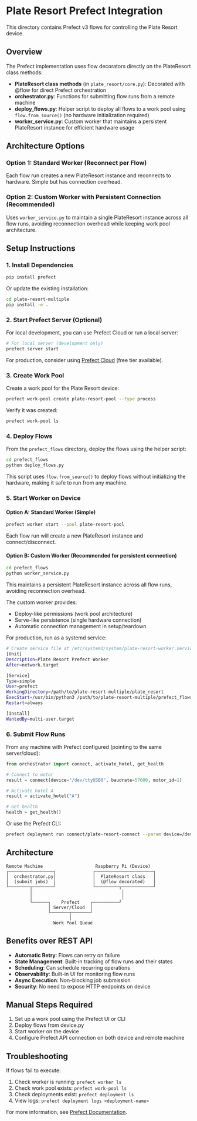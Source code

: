 # Plate Resort Prefect Integration

This directory contains Prefect v3 flows for controlling the Plate Resort device.

## Overview

The Prefect implementation uses flow decorators directly on the PlateResort class methods:

- **PlateResort class methods** (in `plate_resort/core.py`): Decorated with @flow for direct Prefect orchestration
- **orchestrator.py**: Functions for submitting flow runs from a remote machine
- **deploy_flows.py**: Helper script to deploy all flows to a work pool using `flow.from_source()` (no hardware initialization required)
- **worker_service.py**: Custom worker that maintains a persistent PlateResort instance for efficient hardware usage

## Architecture Options

### Option 1: Standard Worker (Reconnect per Flow)
Each flow run creates a new PlateResort instance and reconnects to hardware. Simple but has connection overhead.

### Option 2: Custom Worker with Persistent Connection (Recommended)
Uses `worker_service.py` to maintain a single PlateResort instance across all flow runs, avoiding reconnection overhead while keeping work pool architecture.

## Setup Instructions

### 1. Install Dependencies

```bash
pip install prefect
```

Or update the existing installation:

```bash
cd plate-resort-multiple
pip install -e .
```

### 2. Start Prefect Server (Optional)

For local development, you can use Prefect Cloud or run a local server:

```bash
# For local server (development only)
prefect server start
```

For production, consider using [Prefect Cloud](https://www.prefect.io/cloud) (free tier available).

### 3. Create Work Pool

Create a work pool for the Plate Resort device:

```bash
prefect work-pool create plate-resort-pool --type process
```

Verify it was created:

```bash
prefect work-pool ls
```

### 4. Deploy Flows

From the `prefect_flows` directory, deploy the flows using the helper script:

```bash
cd prefect_flows
python deploy_flows.py
```

This script uses `flow.from_source()` to deploy flows without initializing the hardware, making it safe to run from any machine.

### 5. Start Worker on Device

#### Option A: Standard Worker (Simple)
```bash
prefect worker start --pool plate-resort-pool
```
Each flow run will create a new PlateResort instance and connect/disconnect.

#### Option B: Custom Worker (Recommended for persistent connection)
```bash
cd prefect_flows
python worker_service.py
```
This maintains a persistent PlateResort instance across all flow runs, avoiding reconnection overhead.

The custom worker provides:
- Deploy-like permissions (work pool architecture)
- Serve-like persistence (single hardware connection)
- Automatic connection management in setup/teardown

For production, run as a systemd service:
```bash
# Create service file at /etc/systemd/system/plate-resort-worker.service
[Unit]
Description=Plate Resort Prefect Worker
After=network.target

[Service]
Type=simple
User=prefect
WorkingDirectory=/path/to/plate-resort-multiple/plate_resort
ExecStart=/usr/bin/python3 /path/to/plate-resort-multiple/prefect_flows/worker_service.py
Restart=always

[Install]
WantedBy=multi-user.target
```

### 6. Submit Flow Runs

From any machine with Prefect configured (pointing to the same server/cloud):

```python
from orchestrator import connect, activate_hotel, get_health

# Connect to motor
result = connect(device="/dev/ttyUSB0", baudrate=57600, motor_id=1)

# Activate hotel A
result = activate_hotel("A")

# Get health
health = get_health()
```

Or use the Prefect CLI:

```bash
prefect deployment run connect/plate-resort-connect --param device=/dev/ttyUSB0
```

## Architecture

```
Remote Machine                    Raspberry Pi (Device)
┌─────────────────┐              ┌──────────────────────┐
│  orchestrator.py│              │  PlateResort class   │
│  (submit jobs)  │              │  (@flow decorated)   │
└────────┬────────┘              └─────────┬────────────┘
         │                                  │
         │                                  │
         └──────┐    Prefect    ┌──────────┘
                │ Server/Cloud  │
                └───────┬───────┘
                        │
                  Work Pool Queue
```

## Benefits over REST API

- **Automatic Retry**: Flows can retry on failure
- **State Management**: Built-in tracking of flow runs and their states
- **Scheduling**: Can schedule recurring operations
- **Observability**: Built-in UI for monitoring flow runs
- **Async Execution**: Non-blocking job submission
- **Security**: No need to expose HTTP endpoints on device

## Manual Steps Required

1. Set up a work pool using the Prefect UI or CLI
2. Deploy flows from device.py
3. Start worker on the device
4. Configure Prefect API connection on both device and remote machine

## Troubleshooting

If flows fail to execute:

1. Check worker is running: `prefect worker ls`
2. Check work pool exists: `prefect work-pool ls`
3. Check deployments exist: `prefect deployment ls`
4. View logs: `prefect deployment logs <deployment-name>`

For more information, see [Prefect Documentation](https://docs.prefect.io/).
